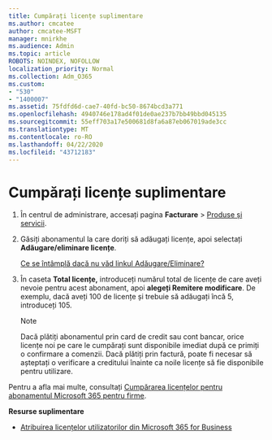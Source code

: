 ```yaml
---
title: Cumpărați licențe suplimentare
ms.author: cmcatee
author: cmcatee-MSFT
manager: mnirkhe
ms.audience: Admin
ms.topic: article
ROBOTS: NOINDEX, NOFOLLOW
localization_priority: Normal
ms.collection: Adm_O365
ms.custom:
- "530"
- "1400007"
ms.assetid: 75fdfd6d-cae7-40fd-bc50-8674bcd3a771
ms.openlocfilehash: 4940746e178ad4f01de0ae237b7bb49bbd045135
ms.sourcegitcommit: 55eff703a17e500681d8fa6a87eb067019ade3cc
ms.translationtype: MT
ms.contentlocale: ro-RO
ms.lasthandoff: 04/22/2020
ms.locfileid: "43712183"
---
```

# <a name="buy-additional-licenses"></a>Cumpărați licențe suplimentare

1. În centrul de administrare, accesați pagina **Facturare** \> [Produse și servicii](https://go.microsoft.com/fwlink/p/?linkid=842054).

2. Găsiți abonamentul la care doriți să adăugați licențe, apoi selectați **Adăugare/eliminare licențe**.

    [Ce se întâmplă dacă nu văd linkul Adăugare/Eliminare?](https://docs.microsoft.com/office365/admin/subscriptions-and-billing/buy-licenses#what-if-i-dont-see-the-addremove-licenses-link)

3. În caseta **Total licențe,** introduceți numărul total de licențe de care aveți nevoie pentru acest abonament, apoi **alegeți Remitere modificare**. De exemplu, dacă aveți 100 de licențe și trebuie să adăugați încă 5, introduceți 105.

    > [!NOTE]
    > Dacă plătiți abonamentul prin card de credit sau cont bancar, orice licențe noi pe care le cumpărați sunt disponibile imediat după ce primiți o confirmare a comenzii. Dacă plătiți prin factură, poate fi necesar să așteptați o verificare a creditului înainte ca noile licențe să fie disponibile pentru utilizare.

Pentru a afla mai multe, consultați [Cumpărarea licențelor pentru abonamentul Microsoft 365 pentru firme](https://docs.microsoft.com/office365/admin/subscriptions-and-billing/buy-licenses).  

**Resurse suplimentare**

- [Atribuirea licențelor utilizatorilor din Microsoft 365 for Business](https://docs.microsoft.com/office365/admin/subscriptions-and-billing/assign-licenses-to-users)